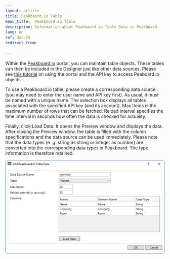 ```yaml
---
layout: article
title: Peakbaord.io Table
menu_title:  Peakbaord.io Table
description: Information about Peakbaord.io Table Data in Peakboard
lang: en
ref: dat-23
redirect_from:

---
```

Within the [Peakboard.io](https://peakboard.io/myaccountlogin) portal, you can maintain table objects. These tables can then be included in the Designer just like other data sources. Please see [this tutorial](/peakboardio/01-en-intro-peakboard-io.html) on using the portal and the API key to access Peaboard.io objects.

To use a Peakboard.io table, please create a corresponding data source (you may need to enter the user name and API key first). As usual, it must be named with a unique name. The selection box displays all tables associated with the specified API key (and its account). Max Items is the maximum number of rows that can be fetched. Reload Interval specifies the time interval in seconds how often the data is checked for actuality.

Finally, click Load Data. It opens the Preview window and displays the data. After closing the Preview window, the table is filled with the column specifications and the data source can be used immediately. Please note that the data types (e. g. string as string or integer as number) are converted into the corresponding data types in Peakboard. The type information is therefore retained.

![image_1](/assets/images/Data_Sources/Peakboard_IO/datasource_peakboardio_table_01.png)
